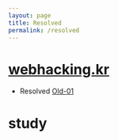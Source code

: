```yaml
---
layout: page
title: Resolved
permalink: /resolved
---
```

# [webhacking.kr](https://webhacking.kr)
- Resolved [Old-01](web-hacking/2023/10/07/webhacking-kr-old-01.html)

# study
